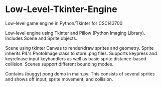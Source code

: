 # Low-Level-Tkinter-Engine
Low-level game engine in Python/Tkinter for CSCI43700

Low-level engine using Tkinter and Pillow (Python Imaging Library).
Includes Scene and Sprite objects.

Scene using tkinter Canvas to render/draw sprites and geometry. Sprite inherits PIL's PhotoImage class to store .png files.
Supports keypress and keyrelease input keyhandlers as well as basic sprite distance-based collision.
Scenes support different bounding modes.

Contains (buggy) pong demo in main.py. This consists of several sprites and shows off input, sprite movement, and collision.

